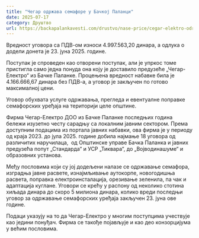 ```yaml
---
title: "Чегар одржава семафоре у Бачкој Паланци"
date: 2025-07-17
category: Друштво
url: https://backapalankavesti.com/drustvo/nase-price/cegar-elektro-odrzava-semafore/
---
```


Вредност уговора са ПДВ-ом износи 4.997.563,20 динара, а одлука о додели донета је 23. јуна 2025. године.

Поступак је спроведен као отворени поступак, али је упркос томе пристигла само једна понуда она коју је доставило предузеће „Чегар-Електро“ из Бачке Паланке. Процењена вредност набавке била је 4.166.666,67 динара без ПДВ-а, а уговор је закључен по готово максималној цени.

Уговор обухвата услуге одржавања, прегледа и евентуалне поправке семафорских уређаја на територији целе општине.

Фирма Чегар-Електро ДОО из Бачке Паланке последњих година бележи изузетно честу сарадњу са локалним јавним сектором. Према доступним подацима из портала јавних набавки, ова фирма је у периоду од краја 2023. до јула 2025. године добила најмање 18 уговора од различитих наручилаца,  од Општинске управе Бачка Паланка и јавних предузећа попут „Стандарда“ и УСР „Тиквара“, до „Војводинашуме“ и образовних установа.

Међу пословима који су јој додељени налазе се одржавање семафора, изградња јавне расвете, изнајмљивање аутокорпе, новогодишња расвета, поправка електроинсталација, орезивање зеленила, па чак и адаптација куглане. Уговори се крећу у распону од неколико стотина хиљада динара до скоро 5 милиона динара, колико вреди последњи уговор за одржавање семафорских уређаја закључен 23. јуна ове године.

Подаци указују на то да Чегар-Електро у многим поступцима учествује као једини понуђач. Фирма се такође појављује и као део конзорцијума у већим пословима.
